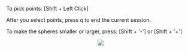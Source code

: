 To pick points: [Shift + Left Click]

After you select points, press q to end the current session.

To make the spheres smaller or larger, press: [Shift + '-'] or [Shift + '+']

<p align="center">
    <img src="https://s8.gifyu.com/images/Peek-2021-11-13-16-19.gif"/>
</p>